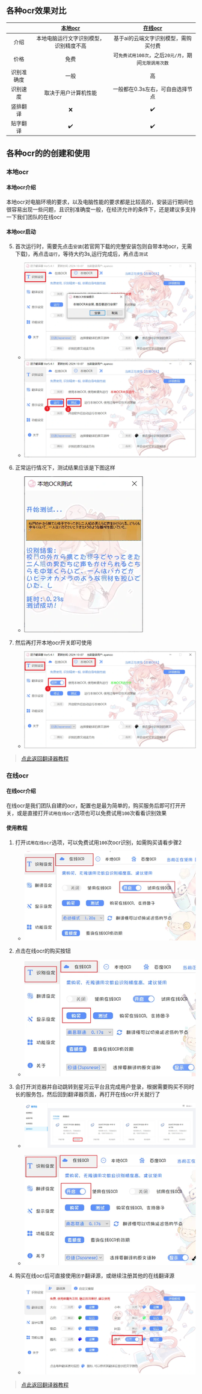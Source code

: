 
## 各种ocr效果对比
||[本地ocr](/5.0/basic/ocr#本地ocr介绍)|[在线ocr](/5.0/basic/ocr#在线ocr介绍)|
|:--:|:--:|:--:|
|介绍|本地电脑运行文字识别模型，识别精度不高|基于ai的云端文字识别模型，需购买付费|
|价格|免费|可`免费试用100次`，之后`20元/月`，期间`无限调用次数`|
|识别准确度|一般|高|
|识别速度|取决于用户计算机性能|一般都在0.3s左右，可自由选择节点|
|竖排翻译|❌️|✔️|
|贴字翻译|✔️|✔️|


## 各种ocr的的创建和使用

<!-- tabs:start -->

### **本地ocr**
#### 本地ocr介绍
本地ocr对电脑环境的要求，以及电脑性能的要求都是比较高的，安装运行期间也很容易出现一些问题，且识别准确度一般，在经济允许的条件下，还是建议多支持一下我们团队的在线ocr

#### 本地ocr启动
<!--
- 4.3.1版本开始，本地ocr需要先点击`安装按钮`进行安装
  - ![安装按钮](../assets/img/137.webp ':size=50%')
  
- 第一次运行本地ocr时需要较长时间来部署一系列环境进行初始化，之后就不再需要这么长时间启动了

1. 打开翻译器设置页面，点击本地ocr旁边的运行按钮

   - ![点击运行按钮](../assets/img/138.webp ':size=50%')

2. 随后会打开一个黑色的命令窗口，首次安装会比较慢，可以多等一会儿，之后启动就很快了，电脑环境没问题的情况下，最终会显示这样的提示信息，如果中途出现了其他的报错信息导致停止或一直卡在某个地方。请看[本地ocr相关问题](/5.0/FAQ/faq#本地ocr相关问题)自行解决，找不到后再联系管理员

   - ![运行成功提示](../assets/img/108_3.webp ':size=80%')


![运行成功提示](../assets/img/108_1.webp ':size=50%')

3. 当出现`团子本地ocr启动完毕`这个提示信息时，就表示已经本地ocr已经启动完成，将这个窗口`最小化保持运行`即可

3. 当出现类似`团子本地OCR启动完毕`这个提示信息时，就表示已经本地ocr已经启动完成，将这个窗口`最小化保持运行`即可
- 部分版本的本地ocr提示信息是`Running on http://192.168.1.3:6666/ (Press CTRL+C to quit)`

4. 回到翻译器页面，这时我们就可以打开本地ocr开关了(本地ocr未启动完成时会禁止打开)

   - ![打开本地ocr开关](../assets/img/139.webp ':size=50%')
-->

5. 首次运行时，需要先点击`安装`(若官网下载的完整安装包则自带本地ocr，无需下载)，再点击`运行`，等待大约3s,运行完成后，再点击`测试`

    -  ![image-20241009154618649](./../assets/img/image-20241009154618649.webp ':size=50%')
    -  ![image-20241009154738833](./../assets/img/image-20241009154738833.webp ':size=50%')

2. 正常运行情况下，测试结果应该是下图这样

    -  ![本地ocr测试](../assets/img/281.webp ':size=50%')

3. 然后再打开本地ocr开关即可使用

    -  ![image-20241009154904645](./../assets/img/image-20241009154904645.webp ':size=50%')

>[点此返回翻译器教程](/5.0/basic/dangotranslator#配置ocr源)

### **在线ocr**
#### 在线ocr介绍
在线ocr是我们团队自建的ocr，配置也是最为简单的，购买服务后即可打开开关，或是直接打开`试用在线ocr`选项也可以免费试用`100`次看看识别效果

#### 使用教程
1. 打开`试用在线ocr`选项，可以免费试用`100`次ocr识别，如需购买请看步骤2

    -  ![免费试用](../assets/img/152.webp ':size=50%')

2. 点击在线ocr的购买按钮

    -  ![查看应用详情](../assets/img/153.webp ':size=50%')

3. 会打开浏览器并自动跳转到星河云平台且完成用户登录，根据需要购买不同时长的服务包，然后回到翻译器页面，再打开在线ocr开关就行了

    -  ![image-20241006103301205](./../assets/img/image-20241006103301205.webp ':size=50%')

    -  ![打开在线ocr开关](../assets/img/154.webp ':size=50%')

4. 购买在线ocr后可直接使用`团子`翻译源，或继续注册其他的在线翻译源
	- ![image-20241006103639210](./../assets/img/image-20241006103639210.webp ':size=50%')

>[点此返回翻译器教程](/5.0/basic/dangotranslator#配置ocr源)

<!-- 

### **百度ocr**
#### 百度ocr介绍
- 百度ocr是最好的ocr源，且支持竖排翻译，但同时，他也很贵(`1w次/50元`)，以前百度开展过活动，当时的很多老账号(2021.5.27之前开通百度ocr识别接口且完成实名)就能得到每日5w次的调用额度，并保留到现在
- 但对于现在的`新用户`来说，是只有`每月1000次`的免费调用额度，不如说是只给你体验一下他的识别效果

!>仅对于有高额度的老用户或是完全不缺钱的新用户，才推荐使用百度ocr

- 百度ocr价格参考

|类别|在百度ocr的实际名称|价格（每1w次）|
|--|--|--|
|普通文字识别|通用文字识别（标准版）|50元|
|竖排文字识别（`其他设定`内启用`竖排文字方向`）|通用文字识别（高精度版）|280元|

- 老用户也可以点这里查看自己额度为多少[点击查看自己百度ocr额度](https://console.bce.baidu.com/ai/?_=1628852476294&fromai=1#/ai/ocr/overview/index)
- 哪怕在2021.5.27之前开通百度ocr识别接口的老用户，如果在此之前未实名，额度也会变为1000/每月

#### 使用教程(注册流程非常复杂)
1. 打开[百度ocr注册网址](https://console.bce.baidu.com/ai/?_=1579777147726&fromai=1#/ai/ocr/overview/index)

2. 扫码完成`注册或登陆`
   
3. 点击右下角的`立刻领取`

    -  ![立刻领取](../assets/img/48.webp ':size=50%')

4. 点击`立刻认证`

    -  ![立刻认证](../assets/img/49.webp ':size=50%')

5. 点击`个人认证`

    -  ![个人认证](../assets/img/50.webp ':size=50%')

6. 如之前百度翻译已经实名认证过，这里直接`确定`就行，没有实名认证的输入一下自己个人信息也就可以了

    -  ![确定信息](../assets/img/51.webp ':size=50%')

7. 高级认证这个不用管，返回[百度ocr注册网址](https://console.bce.baidu.com/ai/?_=1579777147726&fromai=1#/ai/ocr/overview/index)

    -  ![高级认证](../assets/img/52.webp ':size=50%')

8. 再次点击右下角的`立刻领取`

    -  ![立刻领取2](../assets/img/48.webp ':size=50%')

9. 接口名字勾选`全部`，然后点击`0元领取`

    -  ![0元领取](../assets/img/54.webp ':size=50%')

10. 领取成功后再再回到[百度ocr注册网址](https://console.bce.baidu.com/ai/?_=1579777147726&fromai=1#/ai/ocr/overview/index)

11. 点击`创建应用`

    -  ![创建应用](../assets/img/53.webp ':size=50%')

12. 应用名字例如填写`本地文字识别`，接口选择默认的就行，文字识别包名:`不需要`，应用归属:`个人`，应用描述：例如`一款本地ocr小程序，用于毕业设计`

    -  ![创建应用2](../assets/img/55.webp ':size=50%')

13. 创建完毕后，点击`查看应用详情`

    -  ![创建完毕](../assets/img/56.webp ':size=50%')

14. 应用详情的API Key和Secret Key就是我们需要的密钥

    -  ![查看应用详情](../assets/img/57.webp ':size=50%')

15. 将密钥填入团子翻译器百度ocr密钥的地方，然后打开百度ocr开关

    -  ![百度ocr密钥](../assets/img/142.webp ':size=50%')

>[点此返回翻译器教程](/5.0/basic/dangotranslator#配置ocr源)
-->

<!-- tabs:end -->